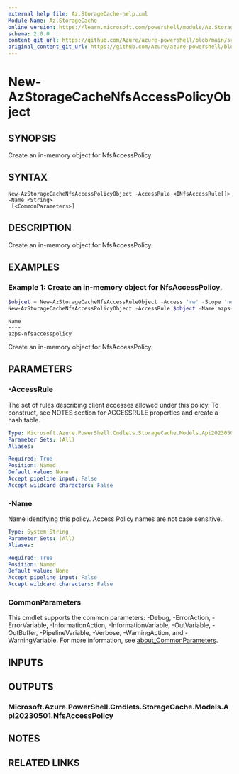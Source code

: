 ```yaml
---
external help file: Az.StorageCache-help.xml
Module Name: Az.StorageCache
online version: https://learn.microsoft.com/powershell/module/Az.StorageCache/new-AzStorageCacheNfsAccessPolicyObject
schema: 2.0.0
content_git_url: https://github.com/Azure/azure-powershell/blob/main/src/StorageCache/StorageCache/help/New-AzStorageCacheNfsAccessPolicyObject.md
original_content_git_url: https://github.com/Azure/azure-powershell/blob/main/src/StorageCache/StorageCache/help/New-AzStorageCacheNfsAccessPolicyObject.md
---
```


# New-AzStorageCacheNfsAccessPolicyObject

## SYNOPSIS
Create an in-memory object for NfsAccessPolicy.

## SYNTAX

```
New-AzStorageCacheNfsAccessPolicyObject -AccessRule <INfsAccessRule[]> -Name <String>
 [<CommonParameters>]
```

## DESCRIPTION
Create an in-memory object for NfsAccessPolicy.

## EXAMPLES

### Example 1: Create an in-memory object for NfsAccessPolicy.
```powershell
$objcet = New-AzStorageCacheNfsAccessRuleObject -Access 'rw' -Scope 'network' -AnonymousUid "65534" -AnonymousGid "65534" -SubmountAccess:$True -RootSquash:$True -Suid:$False -Filter "10.99.1.0/24"
New-AzStorageCacheNfsAccessPolicyObject -AccessRule $object -Name azps-nfsaccesspolicy
```

```output
Name
----
azps-nfsaccesspolicy
```

Create an in-memory object for NfsAccessPolicy.

## PARAMETERS

### -AccessRule
The set of rules describing client accesses allowed under this policy.
To construct, see NOTES section for ACCESSRULE properties and create a hash table.

```yaml
Type: Microsoft.Azure.PowerShell.Cmdlets.StorageCache.Models.Api20230501.INfsAccessRule[]
Parameter Sets: (All)
Aliases:

Required: True
Position: Named
Default value: None
Accept pipeline input: False
Accept wildcard characters: False
```

### -Name
Name identifying this policy.
Access Policy names are not case sensitive.

```yaml
Type: System.String
Parameter Sets: (All)
Aliases:

Required: True
Position: Named
Default value: None
Accept pipeline input: False
Accept wildcard characters: False
```

### CommonParameters
This cmdlet supports the common parameters: -Debug, -ErrorAction, -ErrorVariable, -InformationAction, -InformationVariable, -OutVariable, -OutBuffer, -PipelineVariable, -Verbose, -WarningAction, and -WarningVariable. For more information, see [about_CommonParameters](http://go.microsoft.com/fwlink/?LinkID=113216).

## INPUTS

## OUTPUTS

### Microsoft.Azure.PowerShell.Cmdlets.StorageCache.Models.Api20230501.NfsAccessPolicy

## NOTES

## RELATED LINKS
